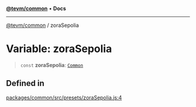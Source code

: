 [**@tevm/common**](../README.md) • **Docs**

***

[@tevm/common](../globals.md) / zoraSepolia

# Variable: zoraSepolia

> `const` **zoraSepolia**: [`Common`](../type-aliases/Common.md)

## Defined in

[packages/common/src/presets/zoraSepolia.js:4](https://github.com/evmts/tevm-monorepo/blob/main/packages/common/src/presets/zoraSepolia.js#L4)
